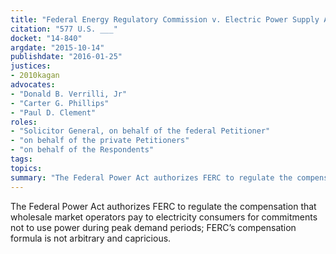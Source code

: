 ```yaml
---
title: "Federal Energy Regulatory Commission v. Electric Power Supply Association"
citation: "577 U.S. ___"
docket: "14-840"
argdate: "2015-10-14"
publishdate: "2016-01-25"
justices:
- 2010kagan
advocates:
- "Donald B. Verrilli, Jr"
- "Carter G. Phillips"
- "Paul D. Clement"
roles:
- "Solicitor General, on behalf of the federal Petitioner"
- "on behalf of the private Petitioners"
- "on behalf of the Respondents"
tags:
topics:
summary: "The Federal Power Act authorizes FERC to regulate the compensation that wholesale market operators pay to electricity consumers for commitments not to use power during peak demand periods; FERC’s compensation formula is not arbitrary and capricious."
---
```

The Federal Power Act authorizes FERC to regulate the compensation that wholesale market operators pay to electricity consumers for commitments not to use power during peak demand periods; FERC’s compensation formula is not arbitrary and capricious.

